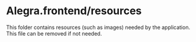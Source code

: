 # Alegra.frontend/resources

This folder contains resources (such as images) needed by the application. This file can
be removed if not needed.
